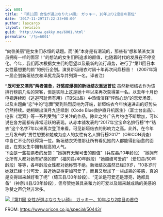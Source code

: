 ```yaml
---
id: 6001
title: '『第11回 女性が選ぶなりたい顔』　ガッキー、10年ぶり2度目の首位'
date: '2017-11-29T17:22:33+08:00'
author: lascargo
layout: revision
guid: 'http://www.gakky.me/6001.html'
permalink: '/?p=6001'
---
```


 “向往美丽”是女生们永恒的话题。而“美”本身是有潮流的，那些有“想和某某女演员拥有一样的面容！”的想法的女生们所追求的颜值，也随着时代的发展在不停变化。今年，我们再次根据女生们的愿望以及最新的流行趋势，进行了“第11回日本女性最想要的颜”的例行企划。演员新垣结衣时隔十年再次问鼎榜首！（2007年第一届企划新垣结衣和泽尻龙英华并列第一名，译者注）

 **“既可爱又漂亮”两者兼备，好感度爆棚的新垣结衣重返首位**  虽然新垣结衣作为该排行榜前几名的常客，但是实际上这是她十年以来再次获得第一名。以去年十月份电视连续剧《逃避可耻但有用》（TBS出品）中热情演绎“怦然心动”的恋爱场景，以及主题曲“恋”中的“恋舞”受到热烈反响为开端，新垣结衣今年快速进击的好势头仍然持续。她相继出演月九连续剧《Code Blue救护直升机医生》（富士台出品）、电影《混双》等一系列受到广泛关注的作品，除此之外广告片约也不断增加，可以说在各方面都有非常活跃的表现。从赤本铺发表的“2017年宝宝命名排行榜”中“结衣”这个名字7年以来再次登顶来看，可见新垣结衣的影响力之高。此外，在今年三月发布的“男性想要和她成为恋人的女性有名人排行榜2017”（ORICON调查）中当仁不让的获得第一位。新垣结衣凭借那让所有看见她的人都能得到治愈的面庞，在男女生中拥有超高的人气。  
下面是一些投票者的反馈：“她拥有无懈可击的颜值”（兵库县/10年龄段） “她拥有让所有人都对她有好感的颜”（福冈县/40年龄段）“她超级可爱的”（爱知县/50年龄段）等等，各年龄段女性都对她称赞不绝。新垣结衣虽然已经29岁，“10多岁时她就已经十分可爱，最近她显得更加可爱了，而且又增加了一些成熟的美感，真的是变得越来越好看了呢”（埼玉县/30年龄段）、“无论是可爱还是漂亮，她都具备”（神奈川县/20年龄段），但夸赞她兼具亲和力的可爱以及越来越成熟的美感的称赞之声仍然非常多。

[![『第11回 女性が選ぶなりたい顔』　ガッキー、10年ぶり2度目の首位](http://www.yui-aragaki.org/wp-content/uploads/2017/11/11beauty-108x300.jpg)](http://www.yui-aragaki.org/wp-content/uploads/2017/11/11beauty.jpg)

FROM: <https://www.oricon.co.jp/special/50443/>